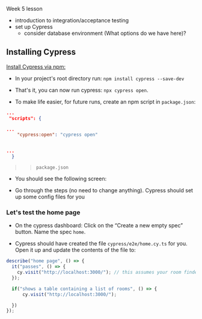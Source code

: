 Week 5 lesson

- introduction to integration/acceptance testing
- set up Cypress
  - consider database environment (What options do we have here)?

## Installing Cypress

[Install Cypress via npm:](https://docs.cypress.io/guides/getting-started/installing-cypress)

- In your project's root directory run: `npm install cypress --save-dev`

- That's it, you can now run cypress: `npx cypress open`.

- To make life easier, for future runs, create an npm script in `package.json`:

```json
...
 "scripts": {

...
    "cypress:open": "cypress open"


...
  }

```

> > `package.json`

- You should see the following screen:

- Go through the steps (no need to change anything). Cypress should set up some config files for you

### Let's test the home page

- On the cypress dashboard: Click on the “Create a new empty spec” button. Name the spec `home`.

- Cypress should have created the file `cypress/e2e/home.cy.ts` for you. Open it up and update the contents of the file to:

```js
describe("home page", () => {
  it("passes", () => {
    cy.visit("http://localhost:3000/"); // this assumes your room finder application is running on port 3000
  });

  if("shows a table containing a list of rooms", () => {
      cy.visit("http://localhost:3000/");

  })
});
```
